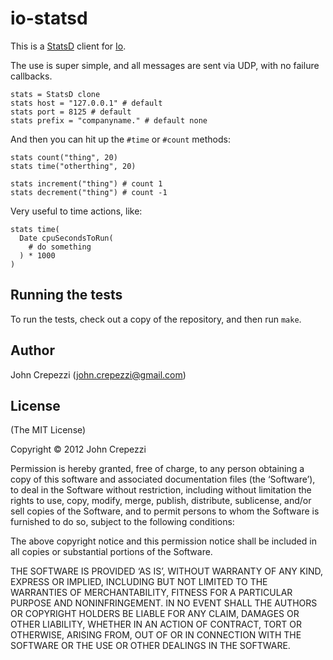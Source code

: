 # io-statsd

This is a [StatsD](https://github.com/etsy/statsd)
client for [Io](http://www.iolanguage.com/).

The use is super simple, and all messages are sent via UDP,
with no failure callbacks.

``` io
stats = StatsD clone
stats host = "127.0.0.1" # default
stats port = 8125 # default
stats prefix = "companyname." # default none
```

And then you can hit up the `#time` or `#count` methods:

``` io
stats count("thing", 20)
stats time("otherthing", 20)

stats increment("thing") # count 1
stats decrement("thing") # count -1
```

Very useful to time actions, like:

``` io
stats time(
  Date cpuSecondsToRun(
    # do something
  ) * 1000
)
```

## Running the tests

To run the tests, check out a copy of the repository, and then run `make`.

## Author

John Crepezzi (john.crepezzi@gmail.com)

## License

(The MIT License)

Copyright © 2012 John Crepezzi

Permission is hereby granted, free of charge, to any person obtaining a copy of this software and associated documentation files (the ‘Software’), to deal in the Software without restriction, including without limitation the rights to use, copy, modify, merge, publish, distribute, sublicense, and/or sell copies of the Software, and to permit persons to whom the Software is furnished to do so, subject to the following conditions:

The above copyright notice and this permission notice shall be included in all copies or substantial portions of the Software.

THE SOFTWARE IS PROVIDED ‘AS IS’, WITHOUT WARRANTY OF ANY KIND, EXPRESS OR IMPLIED, INCLUDING BUT NOT LIMITED TO THE WARRANTIES OF MERCHANTABILITY, FITNESS FOR A PARTICULAR PURPOSE AND NONINFRINGEMENT. IN NO EVENT SHALL THE AUTHORS OR COPYRIGHT HOLDERS BE LIABLE FOR ANY CLAIM, DAMAGES OR OTHER LIABILITY, WHETHER IN AN ACTION OF CONTRACT, TORT OR OTHERWISE, ARISING FROM, OUT OF OR IN CONNECTION WITH THE SOFTWARE OR THE USE OR OTHER DEALINGS IN THE SOFTWARE. 
